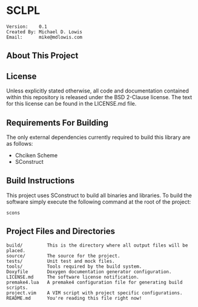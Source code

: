 SCLPL
==============================================

    Version:    0.1
    Created By: Michael D. Lowis
    Email:      mike@mdlowis.com

About This Project
----------------------------------------------

License
----------------------------------------------
Unless explicitly stated otherwise, all code and documentation contained within
this repository is released under the BSD 2-Clause license. The text for this
license can be found in the LICENSE.md file.

Requirements For Building
----------------------------------------------
The only external dependencies currently required to build this library are as
follows:

* Chciken Scheme
* SConstruct

Build Instructions
----------------------------------------------
This project uses SConstruct to build all binaries and libraries. To build the
software simply execute the following command at the root of the project:

    scons

Project Files and Directories
----------------------------------------------

    build/         This is the directory where all output files will be placed.
    source/        The source for the project.
    tests/         Unit test and mock files.
    tools/         Tools required by the build system.
    Doxyfile       Doxygen documentation generator configuration.
    LICENSE.md     The software license notification.
    premake4.lua   A premake4 configuration file for generating build scripts.
    project.vim    A VIM script with project specific configurations.
    README.md      You're reading this file right now!

